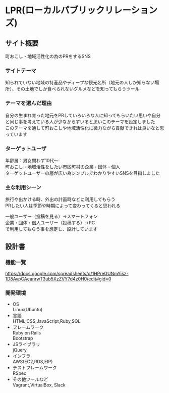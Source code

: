 # LPR(ローカルパブリックリレーションズ)

## サイト概要
町おこし・地域活性化の為のPRをするSNS

### サイトテーマ
知られていない地域の特産品やディープな観光名所（地元の人しか知らない場所）、その土地でしか食べられないグルメなどを知ってもらうツール

### テーマを選んだ理由
自分の生まれ育った地元をPRしていろいろな人に知ってもらいたい思いや自分と同じ事を考えている人が少なからずいると思いこのテーマを設定しました<br>
このテーマを通して町おこしや地域活性化に微力ながら貢献できれは良いなと思っています

### ターゲットユーザ
年齢層：男女問わず10代〜<br>
町おこし・地域活性をしたい市区町村の企業・団体・個人<br>
ターゲットユーザーの層が広い為シンプルでわかりやすいSNSを目指しました

### 主な利用シーン
旅行や出かける時、外出の計画時などに利用してもらう<br>
PRしたい人は季節や時期によって変わってくると思われる<br>

一般ユーザー（投稿を見る）→スマートフォン<br>
企業・団体・個人ユーザー（投稿する）→PC<br>
で利用してもらう事を想定し、設計しています

## 設計書


### 機能一覧
https://docs.google.com/spreadsheets/d/1HPreGUNmYisz-1D8AvpCAeanrwT3ub5XzZVY7d4z0H0/edit#gid=0

### 開発環境
- OS<br>
Linux(Ubuntu)<br>
- 言語<br>
HTML,CSS,JavaScript,Ruby,SQL<br>
- フレームワーク<br>
Ruby on Rails<br>
Bootstrap<br>
- JSライブラリ<br>
jQuery<br>
- インフラ<br>
AWS(EC2,RDS,EIP)<br>
- テストフレームワーク<br>
RSpec<br>
- その他ツールなど<br>
Vagrant,VirtualBox, Slack<br>
